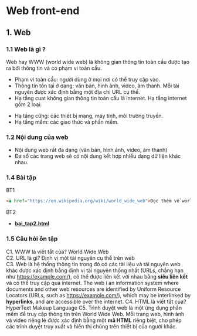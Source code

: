 # Web front-end
## 1. Web
### 1.1 Web là gì ?
Web hay WWW (world wide web) là không gian thông tin toàn cầu được tạo ra bởi thông tin và có phạm vi toàn cầu.<br>
- Phạm vi toàn cầu: người dùng ở mọi nơi có thể truy cập vào.<br>
- Thông tin tồn tại ở dạng: văn bản, hình ảnh, video, âm thanh. Mỗi tài nguyên được xác định bằng một địa chỉ URL cụ thể.<br>
- Hạ tầng cuat không gian thông tin toàn cầu là internet. Hạ tầng internet gồm 2 loại:<br>
+ Hạ tầng cứng: các thiết bị mạng, máy tính, môi trường truyền.<br>
+ Hạ tầng mềm: các giao thức và phần mềm.<br>
### 1.2 Nội dung của web
- Nội dung web rất đa dạng (văn bản, hình ảnh, video, âm thanh)<br>
- Đa số các trang web sẽ có nội dung kết hợp nhiều dạng dữ liện khác nhau.<br>
### 1.4 Bài tập
BT1
```html
<a href="https://en.wikipedia.org/wiki/world_wide_web">Đọc thêm về world wide web trên wikipedia</a>
```
BT2
* [**bai_tap2.html**](https://girrint.github.io/Hoc_thiet_ke_Web/bai_tap2.html)

### 1.5 Câu hỏi ôn tập
C1. WWW là viết tắt của? World Wide Web<br>
C2. URL là gì? Định vị một tài nguyên cụ thể trên web<br>
C3. Web là hệ thống thông tin trong đó có các tài liệu và tài nguyên web khác được xác định bằng định vị tài nguyên thống nhất (URLs, chẳng hạn như https://example.com/), có thể được liên kết với nhau bằng <b>siêu liên kết</b> và có thể truy cập qua internet.
The web í an information system where documents and other web resources are identified by Uniform Resource Locators (URLs, such as https://examole.com/), which may be interlinked by <b>hyperlinks</b>, and are accessible over the internet.
C4. HTML là viết tắt của? HyperText Makeup Language
C5. Trình duyệt web là một ứng dụng phần mềm để truy cập thông tin trên World Wide Web. Mỗi trang web, hình ảnh và video riêng lẻ được xác định bằng một <b>mã HTML</b> riêng biệt, cho phép các trình duyệt truy xuất và hiển thị chúng trên thiết bị của người khác.
